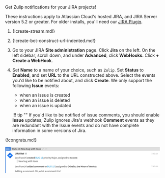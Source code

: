 Get Zulip notifications for your JIRA projects!

These instructions apply to Atlassian Cloud's hosted JIRA, and JIRA Server version
5.2 or greater. For older installs, you'll need our [JIRA Plugin](./jira-plugin).

1. {!create-stream.md!}

1. {!create-bot-construct-url-indented.md!}

1. Go to your JIRA **Site administration** page. Click **Jira** on the left.
   On the left sidebar, scroll down, and under **Advanced**, click **WebHooks**.
   Click **+ Create a WebHook**.

1. Set **Name** to a name of your choice, such as `Zulip`. Set **Status** to
   **Enabled**, and set **URL** to the URL constructed above. Select the events
   you'd like to be notified about, and click **Create**. We
   only support the following **Issue** events:
    * when an issue is created
    * when an issue is deleted
    * when an issue is updated

    !!! tip ""
        If you'd like to be notified of issue comments, you should enable **Issue**
        updates; Zulip ignores Jira's webhook **Comment** events as
        they are redundant with the Issue events and do not have
        complete information in some versions of Jira.

{!congrats.md!}

![](/static/images/integrations/jira/001.png)
